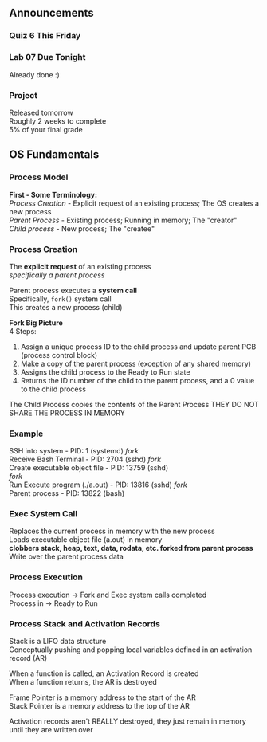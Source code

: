 ## Announcements
### Quiz 6 This Friday
### Lab 07 Due Tonight
Already done :)
### Project
Released tomorrow  
Roughly 2 weeks to complete  
5% of your final grade  

## OS Fundamentals
### Process Model
**First - Some Terminology:**  
*Process Creation* - Explicit request of an existing
process; The OS creates a new process  
*Parent Process* - Existing process; Running in memory; The
"creator"  
*Child process* - New process; The "createe"  

### Process Creation
The **explicit request** of an existing process  
*specifically a parent process*  

Parent process executes a **system call**  
Specifically, `fork()` system call  
This creates a new process (child)  

**Fork Big Picture**  
4 Steps:  
1. Assign a unique process ID to the child process and
   update parent PCB (process control block)  
2. Make a copy of the parent process (exception of any
   shared memory)  
3. Assigns the child process to the Ready to Run state  
4. Returns the ID number of the child to the parent process,
   and a 0 value to the child process

The Child Process copies the contents of the Parent Process
THEY DO NOT SHARE THE PROCESS IN MEMORY  

### Example
SSH into system - PID: 1 (systemd)
*fork*  
Receive Bash Terminal - PID: 2704 (sshd)
*fork*  
Create executable object file - PID: 13759 (sshd)  
*fork*  
Run Execute program (./a.out) - PID: 13816 (sshd)
*fork*  
Parent process - PID: 13822 (bash)

### Exec System Call
Replaces the current process in memory with the new process  
Loads executable object file (a.out) in memory  
**clobbers stack, heap, text, data, rodata, etc. forked from
parent process**  
Write over the parent process data 

### Process Execution
Process execution -> Fork and Exec system calls completed  
Process in -> Ready to Run  

### Process Stack and Activation Records
Stack is a LIFO data structure  
Conceptually pushing and popping local variables defined in
an activation record (AR)  

When a function is called, an Activation Record is created  
When a function returns, the AR is destroyed  

Frame Pointer is a memory address to the start of the AR  
Stack Pointer is a memory address to the top of the AR  

Activation records aren't REALLY destroyed, they just remain
in memory until they are written over  

